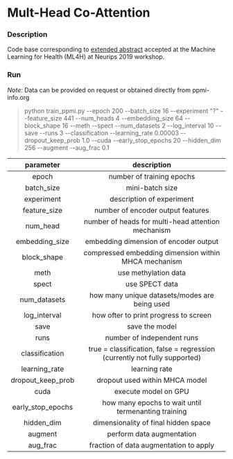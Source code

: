 # Mult-Head Co-Attention

### Description

Code base corresponding to [extended abstract](https://arxiv.org/abs/1909.06442) accepted at the Machine Learning for Health (ML4H) at Neurips 2019 workshop.

### Run

*Note:* Data can be provided on request or obtained directly from ppmi-info.org

> python train_ppmi.py --epoch 200 --batch_size 16 --experiment "<filename>?" --feature_size 441 --num_heads 4 --embedding_size 64 --block_shape 16 --meth --spect --num_datasets 2 --log_interval 10 --save --runs 3 --classification --learning_rate 0.00003 --dropout_keep_prob 1.0 --cuda --early_stop_epochs 20 --hidden_dim 256 --augment --aug_frac 0.1

| parameter | description |
|:---:|:---:|
| epoch | number of training epochs |
| batch_size | mini-batch size |
| experiment | description of experiment |
| feature_size | number of encoder output features |
| num_head | number of heads for multi-head attention mechanism |
| embedding_size | embedding dimension of encoder output |
| block_shape | compressed embedding dimension within MHCA mechanism |
| meth | use methylation data |
| spect | use SPECT data |
| num_datasets | how many unique datasets/modes are being used |
| log_interval | how ofter to print progress to screen |
| save | save the model |
| runs | number of independent runs |
| classification | true = classification, false = regression (currently not fully supported) |
| learning_rate | learning rate |
| dropout_keep_prob | dropout used within MHCA model |
| cuda | execute model on GPU |
| early_stop_epochs | how many epochs to wait until termenanting training |
| hidden_dim | dimensionality of final hidden space |
| augment | perform data augmentation |
| aug_frac | fraction of data augmentation to apply |
